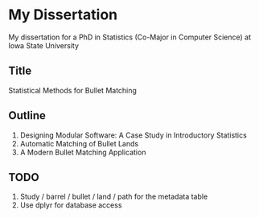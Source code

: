 # My Dissertation

My dissertation for a PhD in Statistics (Co-Major in Computer Science) at Iowa State University

## Title

Statistical Methods for Bullet Matching

## Outline

1. Designing Modular Software: A Case Study in Introductory Statistics
2. Automatic Matching of Bullet Lands
3. A Modern Bullet Matching Application
    
## TODO 

1. Study / barrel / bullet / land / path for the metadata table
2. Use dplyr for database access
